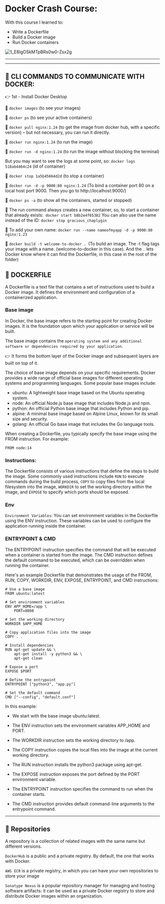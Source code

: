 # Docker Crash Course:

With this course I learned to:

- Write a Dockerfile
- Build a Docker image
- Run Docker containers

![1_E8IgOSkMTpBRs0w0-Zsx2g](https://github.com/vanesascode/fils/assets/131259155/869cabc6-9a1f-4178-8e50-dc58ffa84731)

---

---

## 🐳 CLI COMMANDS TO COMMUNICATE WITH DOCKER:

👉 1st - Install Docker Desktop

🔹 `docker images` (to see your images)

🔹 `docker ps` (to see your active containers)

🔹 `docker pull nginx:1.24` (to get the image from docker hub, with a specific version) – but not necessary, you can run it directly.

🔹 `docker run nginx:1.24` (to run the image)

🔹 `docker run -d nginx:1.24` (to run the image without blocking the terminal)

But you may want to see the logs at some point, so: `docker logs 518ab4464c24` (id of container)

🔹 `docker stop 1a5b45664d2d` (to stop a container)

🔹 `docker run -d -p 9000:80 nginx:1.24` (To bind a container port 80 on a local host port 9000. Then you go to http://localhost:9000/)

🔹 `docker ps -a` (to show all the containers, started or stopped)

🔹 The run command always creates a new container, so, to start a container that already exists:` docker start b8b2e4f65382` You can also use the name instead of the ID: `docker stop gracious_chaplygin`

🔹 To add your own name: `docker run --name nameofmyapp -d -p 9000:80 nginx:1.23`

🔹 `docker build -t welcome-to-docker . `(To build an image. The -t flag tags your image with a name. (welcome-to-docker in this case). And the `.` lets Docker know where it can find the Dockerfile, in this case in the root of the folder)

## 🐳 DOCKERFILE

A Dockerfile is a text file that contains a set of instructions used to build a Docker image. It defines the environment and configuration of a containerized application.

### Base image

In Docker, the base image refers to the starting point for creating Docker images. It is the foundation upon which your application or service will be built.

The base image contains the `operating system and any additional software or dependencies required by your application`.

👉 It forms the bottom layer of the Docker image and subsequent layers are built on top of it.

The choice of base image depends on your specific requirements. Docker provides a wide range of official base images for different operating systems and programming languages. Some popular base images include:

- ubuntu: A lightweight base image based on the Ubuntu operating system.
- node: An official Node.js base image that includes Node.js and npm.
- python: An official Python base image that includes Python and pip.
- alpine: A minimal base image based on Alpine Linux, known for its small size and security.
- golang: An official Go base image that includes the Go language tools.

When creating a Dockerfile, you typically specify the base image using the FROM instruction. For example:

```
FROM node:14
```

### Instructions:

The Dockerfile consists of various instructions that define the steps to build the image. Some commonly used instructions include `RUN` to execute commands during the build process, `COPY` to copy files from the local filesystem into the image, `WORKDIR` to set the working directory within the image, and `EXPOSE` to specify which ports should be exposed.

### Env

`Environment Variables`: You can set environment variables in the Dockerfile using the ENV instruction. These variables can be used to configure the application running inside the container.

### ENTRYPOINT & CMD

The ENTRYPOINT instruction specifies the command that will be executed when a container is started from the image. The CMD instruction defines the default command to be executed, which can be overridden when running the container.

Here's an example Dockerfile that demonstrates the usage of the FROM, RUN, COPY, WORKDIR, ENV, EXPOSE, ENTRYPOINT, and CMD instructions:

```
# Use a base image
FROM ubuntu:latest

# Set environment variables
ENV APP_HOME=/app \
    PORT=8080

# Set the working directory
WORKDIR $APP_HOME

# Copy application files into the image
COPY . .

# Install dependencies
RUN apt-get update && \
    apt-get install -y python3 && \
    apt-get clean

# Expose a port
EXPOSE $PORT

# Define the entrypoint
ENTRYPOINT ["python3", "app.py"]

# Set the default command
CMD ["--config", "default.conf"]
```

In this example:

- We start with the base image ubuntu:latest.

- The ENV instruction sets the environment variables APP_HOME and PORT.

- The WORKDIR instruction sets the working directory to /app.

- The COPY instruction copies the local files into the image at the current working directory.

- The RUN instruction installs the python3 package using apt-get.

- The EXPOSE instruction exposes the port defined by the PORT environment variable.

- The ENTRYPOINT instruction specifies the command to run when the container starts.

- The CMD instruction provides default command-line arguments to the entrypoint command.

---

## 🐳 Repositories

A repository is a collection of related images with the same name but different versions.

`DockerHub` is a public and a private registry. By default, the one that works with Docker.

`AWS ECR` is a private registry, in which you can have your own repositories to store your image

`Sonatype Nexus` is a popular repository manager for managing and hosting software artifacts: it can be used as a private Docker registry to store and distribute Docker images within an organization.
